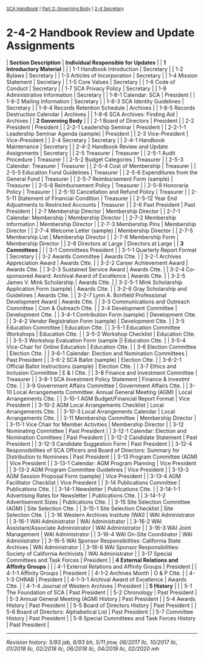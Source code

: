 <sup><a href="/sca-handbook/index.html">SCA Handbook</a>  |  <a href="../02_governing_body/index.html">Part 2: Governing Body</a>  |  <a href="../02_governing_body/02-04_secretary.html">2-4 Secretary</a></sup>

# 2-4-2 Handbook Review and Update Assignments

| **Section Description** | **Individual Responsible for Updates** |
| **1 Introductory Material** | |
| 1-1 Handbook Introduction | Secretary |
| 1-2 Bylaws | Secretary |
| 1-3 Articles of Incorporation | Secretary |
| 1-4 Mission Statement | Secretary |
| 1-5 Core Values | Secretary |
| 1-6 Code of Conduct | Secretary |
| 1-7 SCA Privacy Policy | Secretary |
| 1-8 Administrative Information | Secretary |
| 1-8-1 Calendar: SCA | President |
| 1-8-2 Mailing Information | Secretary |
| 1-8-3 SCA Identity Guidelines | Secretary |
| 1-8-4 Records Retention Schedule | Archives |
| 1-8-5 Records Destruction Calendar | Archives |
| 1-8-6 SCA Archives: Finding Aid | Archives |
| **2 Governing Body** |  |
| 2-1 Board of Directors | President |
| 2-2 President | President |
| 2-2-1 Leadership Seminar | President |
| 2-2-1-1 Leadership Seminar Agenda (sample) | President |
| 2-3 Vice-President | Vice-President |
| 2-4 Secretary | Secretary |
| 2-4-1 Handbook Maintenance | Secretary |
| 2-4-2 Handbook Review and Update Assignments | Secretary |
| 2-5 Treasurer | Treasurer |
| 2-5-1 Audit Procedure | Treasurer |
| 2-5-2 Budget Categories | Treasurer |
| 2-5-3 Calendar: Treasurer | Treasurer |
| 2-5-4 Cost of Membership | Treasurer |
| 2-5-5 Education Fund Guidelines | Treasurer |
| 2-5-6 Expenditures from the General Fund | Treasurer |
| 2-5-7 Reimbursement Form (sample) | Treasurer |
| 2-5-8 Reimbursement Policy | Treasurer |
| 2-5-9 Honoraria Policy | Treasurer |
| 2-5-10 Cancellation and Refund Policy | Treasurer |
| 2-5-11 Statement of Financial Condition | Treasurer |
| 2-5-12 Year End Adjustments to Restricted Accounts | Treasurer |
| 2-6 Past President | Past President |
| 2-7 Membership Director | Membership Director |
| 2-7-1 Calendar: Membership | Membership Director |
| 2-7-2 Membership Information | Membership Director |
| 2-7-3 Membership Pins | Membership Director |
| 2-7-4 Welcome Letter (sample) | Membership Director |
| 2-7-5 Membership List | Membership Director |
| 2-7-6 Membership Form | Membership Director |
| 2-8 Directors at Large | Directors at Large |
| **3 Committees** | |
| 3-1 Committees President |
| 3-1-1 Quarterly Report Format | Secretary |
| 3-2 Awards Committee | Awards Ctte. |
| 3-2-1 Archives Appreciation Award | Awards Ctte. |
| 3-2-2 Career Achievement Award | Awards Ctte. |
| 3-2-3 Sustained Service Award | Awards Ctte. |
| 3-2-4 Co-sponsored Award: Archival Award of Excellence | Awards Ctte. |
| 3-2-5 James V. Mink Scholarship | Awards Ctte. |
| 3-2-5-1 Mink Scholarship Application Form (sample) | Awards Ctte. |
| 3-2-6 Gray Scholarship and Guidelines | Awards Ctte. |
| 3-2-7 Lynn A. Bonfield Professional Development Award | Awards Ctte. |
| 3-3 Communications and Outreach Committee | Com & Outreach Ctte. |
| 3-4 Development Committee | Development Ctte. |
| 3-4-1 Contribution Form (sample) | Development Ctte. |
| 3-4-2 Vendor Registration Form (sample) | Development Ctte. |
| 3-5 Education Committee | Education Ctte. |
| 3-5-1 Education Committee Workshops | Education Ctte. |
| 3-5-2 Workshop Checklist | Education Ctte. |
| 3-5-3 Workshop Evaluation Form (sample |) Education Ctte. |
| 3-5-4 Vice-Chair for Online Education | Education Ctte. |
| 3-6 Election Committee | Election Ctte. |
| 3-6-1 Calendar: Election and Nomination Committees | Past President |
| 3-6-2 SCA Ballot (sample) | Election Ctte. |
| 3-6-2-1 Official Ballot Instructions (sample) | Election Ctte. |
| 3-7 Ethics and Inclusion Committee | E & I Ctte. |
| 3-8 Finance and Investment Committee | Treasurer |
| 3-8-1 SCA Investment Policy Statement | Finance & Investmt Ctte. |
| 3-9 Government Affairs Committee | Government Affairs Ctte. |
| 3-10 Local Arrangements Committee: Annual General Meeting (AGM) | Local Arrangements Ctte. |
| 3-10-1 AGM Budget/Financial Report Format | Vice President |
| 3-10-2 AGM Local Arrangements Checklist | Local Arrangements Ctte. |
| 3-10-3 Local Arrangements Calendar | Local Arrangements Ctte. |
| 3-11 Membership Committee | Membership Director |
| 3-11-1 Vice Chair for Member Activities | Membership Director |
| 3-12 Nominating Committee | Past President |
| 3-12-1 Calendar: Election and Nomination Comittees | Past President |
| 3-12-2 Candidate Statement | Past President |
| 3-12-3 Candidate Suggestion Form | Past President |
| 3-12-4 Responsibilities of SCA Officers and Board of Directors: Summary for Distribution to Nominees | Past President |
| 3-13 Program Committee (AGM) | Vice President |
| 3-13-1 Calendar: AGM Program Planning | Vice President |
| 3-13-2 AGM Program Committee Guidelines | Vice President |
| 3-13-3 AGM Session Proposal Form (sample) | Vice President |
| 3-13-4 AGM Facilitator Checklist | Vice President |
| 3-14 Publications Committee | Publications Ctte. |
| 3-14-1 Newsletter | Publications Ctte. |
| 3-14-1-1 Advertising Rates for Newsletter | Publications Ctte. |
| 3-14-1-2 Advertisement Sizes | Publications Ctte. |
| 3-15 Site Selection Committee (AGM) | Site Selection Ctte. |
| 3-15-1 Site Selection Checklist | Site Selection Ctte. |
| 3-16 Western Archives Institute (WAI) | WAI Administrator |
| 3-16-1 WAI Administrator | WAI Administrator |
| 3-16-2 WAI Assistant/Associate Administrator | WAI Administrator |
| 3-16-3 WAI Joint Management | WAI Administrator |
| 3-16-4 WAI On-Site Coordinator | WAI Administrator |
| 3-16-5 WAI Sponsor Responsibilities: California State Archives | WAI Administrator |
| 3-16-6 WAI Sponsor Responsibilities: Society of California Archivists | WAI Administrator |
| 3-17 Special Committees and Task Forces | President |
| **4 External Relations and Affinity Groups** | |
| 4-1 External Relations and Affinity Groups | President |
| 4-1-1 Affinity Groups | President |
| 4-1-2 Archives Month | O & P Ctte. |
| 4-1-3 CHRAB | President |
| 4-1-3-1 Archival Award of Excellence | Awards Ctte. |
| 4-1-4 Journal of Western Archives | President |
| **5 History** | |
| 5-1 The Foundation of SCA | Past President |
| 5-2 Chronology | Past President |
| 5-3 Annual General Meeting (AGM) History | Past President |
| 5-4 Awards History | Past President |
| 5-5 Board of Directors History | Past President |
| 5-6 Board of Directors: Alphabetical List | Past President |
| 5-7 Committee History | Past President |
| 5-8 Special Committees and Task Forces History | Past President |

***

_Revision history: 5/93 jab, 6/93 bh, 5/11 jmw, 06/2017 llc, 10/2017 llc, 01/2018 llc, 02/2018 llc, 06/2018 llc,
04/2019 llc, 02/2020 mh_
